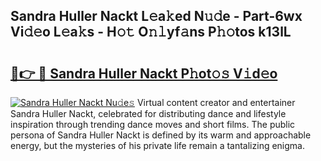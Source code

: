 ## Sandra Huller Nackt L𝚎a𝚔ed N𝚞𝚍e - Part-6wx Vi𝚍𝚎o L𝚎a𝚔s - H𝚘𝚝 O𝚗𝚕yf𝚊ns P𝚑𝚘tos k13lL

# <h2><a href="http://kf0eamv.oniu.top/?m=Sandra+Huller+Nackt">🔗👉 🔴 Sandra Huller Nackt P𝚑ot𝚘𝚜 V𝚒d𝚎o</a></h2>

[![Sandra Huller Nackt Nu𝚍e𝚜](https://i.imgur.com/0qMVB7G.gif)](http://kf0eamv.oniu.top/?m=Sandra+Huller+Nackt)
Virtual content creator and entertainer Sandra Huller Nackt, celebrated for distributing dance and lifestyle inspiration through trending dance moves and short films. The public persona of Sandra Huller Nackt is defined by its warm and approachable energy, but the mysteries of his private life remain a tantalizing enigma.  
